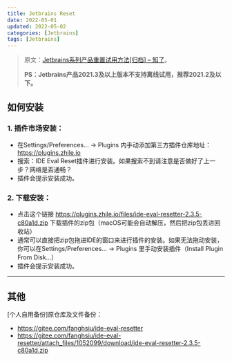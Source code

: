 ```yaml
---
title: Jetbrains Reset
date: 2022-05-01
updated: 2022-05-02
categories: [Jetbrains]
tags: [Jetbrains]
---
```


>原文：[Jetbrains系列产品重置试用方法[归档] – 知了](https://zhile.io/2020/11/18/jetbrains-eval-reset-deprecated.html)。
>
>**PS：Jetbrains产品2021.3及以上版本不支持离线试用，推荐2021.2及以下。**

<!-- more -->

## 如何安装

### 1. 插件市场安装：

- 在Settings/Preferences... -> Plugins 内手动添加第三方插件仓库地址：https://plugins.zhile.io
- 搜索：IDE Eval Reset插件进行安装。如果搜索不到请注意是否做好了上一步？网络是否通畅？
- 插件会提示安装成功。

### 2. 下载安装：

- 点击这个链接 <https://plugins.zhile.io/files/ide-eval-resetter-2.3.5-c80a1d.zip> 下载插件的zip包（macOS可能会自动解压，然后把zip包丢进回收站）
- 通常可以直接把zip包拖进IDE的窗口来进行插件的安装。如果无法拖动安装，你可以在Settings/Preferences... -> Plugins 里手动安装插件（Install Plugin From Disk...）
- 插件会提示安装成功。

<hr>

## 其他

[个人自用备份]原仓库及文件备份：
- https://gitee.com/fanghsiu/ide-eval-resetter
- <https://gitee.com/fanghsiu/ide-eval-resetter/attach_files/1052099/download/ide-eval-resetter-2.3.5-c80a1d.zip>
